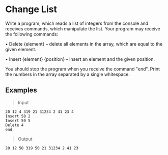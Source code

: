 <h1>	Change List</h1>
Write a program, which reads a list of integers from the console and receives commands, which manipulate the list. Your program may receive the following commands:

•	Delete {element} – delete all elements in the array, which are equal to the given element.

•	Insert {element} {position} – insert an element and the given position.

You should stop the program when you receive the command "end". Print the numbers in the array separated by a single whitespace.

<h2>Examples</h2>

>Input

    20 12 4 319 21 31234 2 41 23 4
    Insert 50 2
    Insert 50 5
    Delete 4
    end

>Output

    20 12 50 319 50 21 31234 2 41 23
